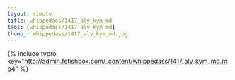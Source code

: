 ```yaml
--- 
layout: sieutv
title: whippedass/1417_aly_kym_md
tags: [whippedass/1417_aly_kym_md]
thumb_: whippedass/1417_aly_kym_md.jpg
---
```

{% include tvpro key="http://admin.fetishbox.com/_content/whippedass/1417_aly_kym_md.mp4" %} 
